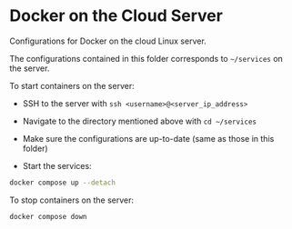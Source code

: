 # Docker on the Cloud Server

Configurations for Docker on the cloud Linux server.

The configurations contained in this folder corresponds to `~/services` on the server.

To start containers on the server:

- SSH to the server with `ssh <username>@<server_ip_address>`

- Navigate to the directory mentioned above with `cd ~/services`

- Make sure the configurations are up-to-date (same as those in this folder)

- Start the services:

```sh
docker compose up --detach
```

To stop containers on the server:

```sh
docker compose down
```
